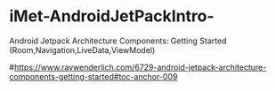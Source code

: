 # iMet-AndroidJetPackIntro-
Android Jetpack Architecture Components: Getting Started (Room,Navigation,LiveData,ViewModel)

#https://www.raywenderlich.com/6729-android-jetpack-architecture-components-getting-started#toc-anchor-009
